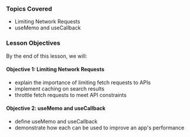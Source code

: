 ### Topics Covered

- Limiting Network Requests
- useMemo and useCallback

### Lesson Objectives

By the end of this lesson, we will:

#### Objective 1: Limiting Network Requests

- explain the importance of limiting fetch requests to APIs
- implement caching on search results
- throttle fetch requests to meet API constraints

#### Objective 2: useMemo and useCallback

- define useMemo and useCallback
- demonstrate how each can be used to improve an app's performance
